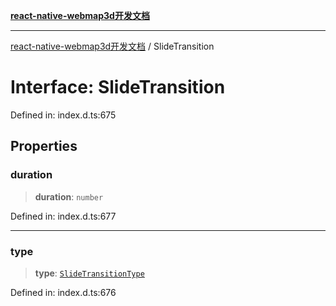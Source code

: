[**react-native-webmap3d开发文档**](../README.md)

***

[react-native-webmap3d开发文档](../globals.md) / SlideTransition

# Interface: SlideTransition

Defined in: index.d.ts:675

## Properties

### duration

> **duration**: `number`

Defined in: index.d.ts:677

***

### type

> **type**: [`SlideTransitionType`](../enumerations/SlideTransitionType.md)

Defined in: index.d.ts:676
